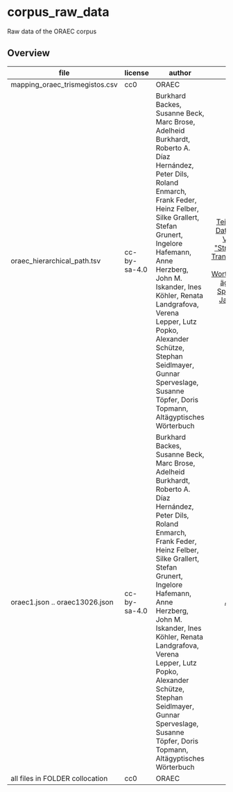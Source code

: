 # corpus_raw_data
Raw data of the ORAEC corpus

## Overview

| file | license | author | source |
| ------------- | ------------- | ------------- |:-------------:|
| mapping_oraec_trismegistos.csv | cc0 | ORAEC | |
| oraec_hierarchical_path.tsv | cc-by-sa-4.0 | Burkhard Backes, Susanne Beck, Marc Brose, Adelheid Burkhardt, Roberto A. Díaz Hernández, Peter Dils, Roland Enmarch, Frank Feder, Heinz Felber, Silke Grallert, Stefan Grunert, Ingelore Hafemann, Anne Herzberg, John M. Iskander, Ines Köhler, Renata Landgrafova, Verena Lepper, Lutz Popko, Alexander Schütze, Stephan Seidlmayer, Gunnar Sperveslage, Susanne Töpfer, Doris Topmann, Altägyptisches Wörterbuch | [Teilauszug der Datenbank des Vorhabens "Strukturen und Transformationen des Wortschatzes der ägyptischen Sprache" vom Januar 2018](https://nbn-resolving.org/urn:nbn:de:kobv:b4-opus4-29190) |
| oraec1.json .. oraec13026.json | cc-by-sa-4.0 | Burkhard Backes, Susanne Beck, Marc Brose, Adelheid Burkhardt, Roberto A. Díaz Hernández, Peter Dils, Roland Enmarch, Frank Feder, Heinz Felber, Silke Grallert, Stefan Grunert, Ingelore Hafemann, Anne Herzberg, John M. Iskander, Ines Köhler, Renata Landgrafova, Verena Lepper, Lutz Popko, Alexander Schütze, Stephan Seidlmayer, Gunnar Sperveslage, Susanne Töpfer, Doris Topmann, Altägyptisches Wörterbuch | [AED](https://simondschweitzer.github.io/aed/), [AES](https://github.com/simondschweitzer/aes) |
| all files in FOLDER collocation | cc0 | ORAEC | |
